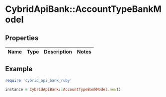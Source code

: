 # CybridApiBank::AccountTypeBankModel

## Properties

| Name | Type | Description | Notes |
| ---- | ---- | ----------- | ----- |

## Example

```ruby
require 'cybrid_api_bank_ruby'

instance = CybridApiBank::AccountTypeBankModel.new()
```

